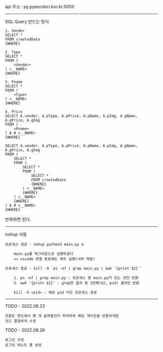 api 주소 : py.pyeondori.kro.kr:5000

***

SQL Query 만드는 방식

```
1. Vender
SELECT *
FROM crawledData
{WHERE}
```

```
2. Type
SELECT * 
FROM (
	<Vender>
) <__NAME>
{WHERE}
```

```
3. Pname
SELECT * 
FROM (
	<Type>
) <__NAME>
{WHERE}
```

```
4. Price
SELECT A.vender, A.pType, A.pPrice, A.pName, A.pImg, A.gName, A.gPrice, A.gImg 
FROM (
	<Pname>
) A # <__NAME>
{WHERE}
```

```
SELECT A.vender, A.pType, A.pPrice, A.pName, A.pImg, A.gName, A.gPrice, A.gImg 
FROM (
	SELECT * 
	FROM (
		SELECT * 
		FROM (
			SELECT *
			FROM crawledData
			{WHERE}
		) <__NAME>
		{WHERE}
	) <__NAME>
	{WHERE}
) A # <__NAME>
{WHERE}
```

반복하면 된다.

***

nohup 사용

    프로세스 생성 - nohup python3 main.py &

        main.py를 백그라운드로 실행하겠다
        => vscode 연결 종료해도 계속 실행(서버 역할)

    프로세스 종료 - kill -9 `ps -ef | grep main.py | awk '{print $2}'`

        1. ps -ef | grep main.py : 프로세스 중 main.py가 있는 것만 반환
        2. awk '{print $2}' : grep한 결과 중 2번째($2, pid) 결과만 반환

        kill -9 <pid> : 해당 pid 가진 프로세스 종료

***

TODO - 2022.08.23

	프론트 엔드에서 몇 개 출력할건지 파악하여 해당 개수만큼 반환하게끔
	코드 깔끔하게 수정
	
TODO - 2022.08.26

	로그인 구현
	로그인 테스트 폼 생성
